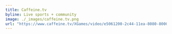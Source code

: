 ```yaml
---
title: Caffeine.tv
byline: Live sports + community
image: ./_images/caffeine.tv.png
url: "https://www.caffeine.tv/XGames/video/e5061200-2c44-11ea-8080-800007c88598"
---
```

